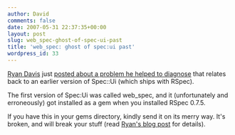 ```yaml
---
author: David
comments: false
date: 2007-05-31 22:37:35+00:00
layout: post
slug: web_spec-ghost-of-spec-ui-past
title: 'web_spec: ghost of spec:ui past'
wordpress_id: 33
---
```


[Ryan Davis](http://blog.zenspider.com/) just [posted about a problem he helped to diagnose](http://blog.zenspider.com/archives/2007/05/autotestrspecrubygems_problems.html) that relates back to an earlier version of Spec::Ui (which ships with RSpec).






The first version of Spec:Ui was called web_spec, and it (unfortunately and erroneously) got installed as a gem when you installed RSpec 0.7.5.






If you have this in your gems directory, kindly send it on its merry way. It's broken, and will break your stuff (read [Ryan's blog post](http://blog.zenspider.com/archives/2007/05/autotestrspecrubygems_problems.html) for details).
